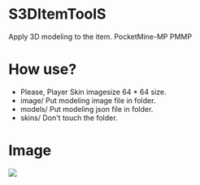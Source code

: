 # S3DItemToolS
Apply 3D modeling to the item.
PocketMine-MP PMMP

# How use?
- Please, Player Skin imagesize 64 * 64 size.
- image/ Put modeling image file in folder.
- models/ Put modeling json file in folder.
- skins/ Don't touch the folder.

# Image
![](https://raw.githubusercontent.com/GodVas/S3DItemToolS/master/image.jpg)

